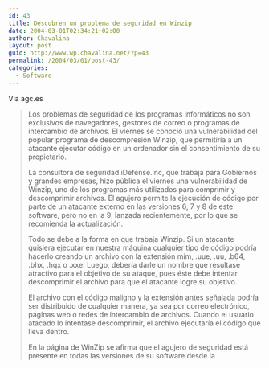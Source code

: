 ```yaml
---
id: 43
title: Descubren un problema de seguridad en Winzip
date: 2004-03-01T02:34:21+02:00
author: Chavalina
layout: post
guid: http://www.wp.chavalina.net/?p=43
permalink: /2004/03/01/post-43/
categories:
  - Software
---
```

Via <span class="alguien">agc.es</span>

> Los problemas de seguridad de los programas inform&aacute;ticos no son exclusivos de navegadores, gestores de correo o programas de intercambio de archivos. El viernes se conoci&oacute; una vulnerabilidad del popular programa de descompresi&oacute;n Winzip, que permitir&iacute;a a un atacante ejecutar c&oacute;digo en un ordenador sin el consentimiento de su propietario. 
> 
> La consultora de seguridad iDefense.inc, que trabaja para Gobiernos y grandes empresas, hizo p&uacute;blica el viernes una vulnerabilidad de Winzip, uno de los programas m&aacute;s utilizados para comprimir y descomprimir archivos. El agujero permite la ejecuci&oacute;n de c&oacute;digo por parte de un atacante externo en las versiones 6, 7 y 8 de este software, pero no en la 9, lanzada recientemente, por lo que se recomienda la actualizaci&oacute;n.
> 
> Todo se debe a la forma en que trabaja Winzip. Si un atacante quisiera ejecutar en nuestra m&aacute;quina cualquier tipo de c&oacute;digo podr&iacute;a hacerlo creando un archivo con la extensi&oacute;n mim, .uue, .uu, .b64, .bhx, .hqx o .xxe. Luego, deber&iacute;a darle un nombre que resultase atractivo para el objetivo de su ataque, pues &eacute;ste debe intentar descomprimir el archivo para que el atacante logre su objetivo.
> 
> El archivo con el c&oacute;digo maligno y la extensi&oacute;n antes se&ntilde;alada podr&iacute;a ser distribuido de cualquier manera, ya sea por correo electr&oacute;nico, p&aacute;ginas web o redes de intercambio de archivos. Cuando el usuario atacado lo intentase descomprimir, el archivo ejecutar&iacute;a el c&oacute;digo que lleva dentro.
> 
> En la p&aacute;gina de WinZip se afirma que el agujero de seguridad est&aacute; presente en todas las versiones de su software desde la
